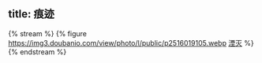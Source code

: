 title: 痕迹
---

{% stream %}
{% figure https://img3.doubanio.com/view/photo/l/public/p2516019105.webp [湮灭](https://movie.douban.com/subject/26384741/) %}
{% endstream %}
